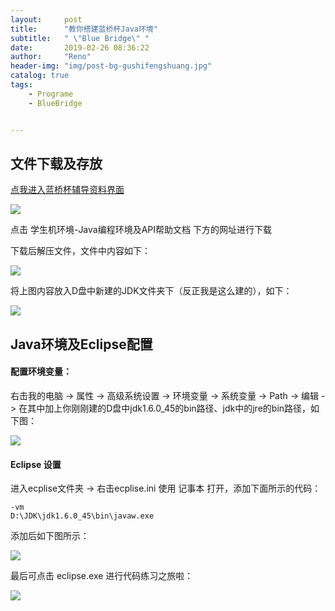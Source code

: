 ```yaml
---
layout:     post
title:      "教你搭建蓝桥杯Java环境"
subtitle:   " \"Blue Bridge\" "
date:       2019-02-26 08:36:22
author:     "Reno"
header-img: "img/post-bg-gushifengshuang.jpg"
catalog: true
tags:
    - Programe
    - BlueBridge


---
```


## 文件下载及存放

[点我进入蓝桥杯辅导资料界面](http://dasai.lanqiao.cn/pages/dasai/news_detail_w.html?id=644)

![](https://raw.githubusercontent.com/LSKReno/LSKReno.github.io/master/img/post-pic/%E8%93%9D%E6%A1%A5%E6%9D%AF/1.jpg)

点击 学生机环境-Java编程环境及API帮助文档 下方的网址进行下载

下载后解压文件，文件中内容如下：

![](https://raw.githubusercontent.com/LSKReno/LSKReno.github.io/master/img/post-pic/%E8%93%9D%E6%A1%A5%E6%9D%AF/2.jpg)

将上图内容放入D盘中新建的JDK文件夹下（反正我是这么建的），如下：

![](https://raw.githubusercontent.com/LSKReno/LSKReno.github.io/master/img/post-pic/%E8%93%9D%E6%A1%A5%E6%9D%AF/3.jpg)

## Java环境及Eclipse配置

#### 配置环境变量： 

右击我的电脑 -> 属性 -> 高级系统设置 -> 环境变量 -> 系统变量 -> Path -> 编辑 -> 在其中加上你刚刚建的D盘中jdk1.6.0_45的bin路径、jdk中的jre的bin路径，如下图： 

![](https://raw.githubusercontent.com/LSKReno/LSKReno.github.io/master/img/post-pic/%E8%93%9D%E6%A1%A5%E6%9D%AF/4.jpg)

#### Eclipse 设置

进入ecplise文件夹 -> 右击ecplise.ini 使用 记事本 打开，添加下面所示的代码：

```
-vm
D:\JDK\jdk1.6.0_45\bin\javaw.exe
```

添加后如下图所示：

![](https://raw.githubusercontent.com/LSKReno/LSKReno.github.io/master/img/post-pic/%E8%93%9D%E6%A1%A5%E6%9D%AF/5.jpg)

最后可点击 eclipse.exe 进行代码练习之旅啦：

![](https://raw.githubusercontent.com/LSKReno/LSKReno.github.io/master/img/post-pic/%E8%93%9D%E6%A1%A5%E6%9D%AF/6.jpg)





